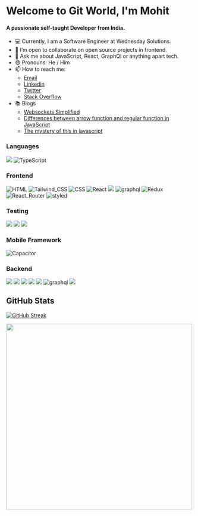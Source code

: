 # Welcome to Git World, I'm Mohit

<h4>A passionate self-taught Developer from India.</h4>

- 💻 Currently, I am a Software Engineer at Wednesday Solutions.
- 👯 I’m open to collaborate on open source projects in frontend.
- 💬 Ask me about JavaScript, React, GraphQl or anything apart tech.
- 😄 Pronouns: He / Him
- 📫 How to reach me:
  - [Email](mohitkush375@gmail.com)
  - [Linkedin](https://www.linkedin.com/in/mohit-kushwaha/)
  - [Twitter](https://twitter.com/Mohit_codes)
  - [Stack Overflow](https://stackoverflow.com/users/13734412/mohit-kushwaha)
- :books: Blogs
  - [Websockets Simplified](https://mohit-codes.hashnode.dev/websockets-simplified)
  - [Differences between arrow function and regular function in JavaScript](https://mohit-codes.hashnode.dev/differences-between-arrow-function-and-regular-function-in-javascript)
  - [The mystery of this in javascript](https://mohit-codes.hashnode.dev/the-mystery-of-this-in-javascript)

### Languages

<div>
<img src="https://img.shields.io/badge/JavaScript-F7DF1E?style=for-the-badge&logo=javascript&logoColor=black"/>
<img src="https://img.shields.io/badge/typescript%20-%23007ACC.svg?&style=for-the-badge&logo=typescript&logoColor=white" alt="TypeScript" />
</div>


### Frontend


<div>
<img src="https://img.shields.io/badge/HTML-E34F26?style=for-the-badge&logo=html5&logoColor=white"alt="HTML"/>
<img src="https://img.shields.io/badge/Tailwind_CSS-38B2AC?style=for-the-badge&logo=tailwind-css&logoColor=white"alt="Tailwind_CSS"/>
<img src="https://img.shields.io/badge/CSS-1572B6?&style=for-the-badge&logo=css3&logoColor=white"alt="CSS"/>
<img src="https://img.shields.io/badge/React-20232A?style=for-the-badge&logo=react&logoColor=61DAFB"alt="React"/>
<img src="https://img.shields.io/badge/Astro-9333EA?style=for-the-badge&logo=astro&logoColor=white"/>
<img src="https://img.shields.io/badge/GraphQl-E10098?style=for-the-badge&logo=graphql&logoColor=white"alt="graphql"/>
<img src="https://img.shields.io/badge/Redux-593D88?style=for-the-badge&logo=redux&logoColor=white" alt="Redux"/>
<img src="https://img.shields.io/badge/React_Router-CA4245?style=for-the-badge&logo=react-router&logoColor=white"alt="React_Router"/>
<img src="https://img.shields.io/badge/styled--components-DB7093?style=for-the-badge&logo=styled-components&logoColor=white" alt="styled"/>
</div>

### Testing

<div>
<img src="https://img.shields.io/badge/Jest-C21325?style=for-the-badge&logo=jest&logoColor=white"/>
<img src="https://img.shields.io/badge/Playwright-2EAD33.svg?&style=for-the-badge&logo=playwright&logoColor=white" />
<img src="https://img.shields.io/badge/Testing_Library-E33332?style=for-the-badge&logo=testing-library&logoColor=white"/>
</div>


### Mobile Framework

<div>
<img src="https://img.shields.io/badge/Capacitor-119EFF?style=for-the-badge&logo=Capacitor&logoColor=white" alt="Capacitor"/>  
<div>

### Backend

<div>
  <img src="https://img.shields.io/badge/MongoDB-%23000000.svg?&style=for-the-badge&logo=mongodb&logoColor=white"/>
  <img src="https://img.shields.io/badge/Express.js-404D59?style=for-the-badge"/>
  <img src="https://img.shields.io/badge/Node.js-43853D?style=for-the-badge&logo=node.js&logoColor=white"/>
<img src="https://img.shields.io/badge/MYSQL-316192?style=for-the-badge&logo=mysql&logoColor=white"/> 
<img src="https://img.shields.io/badge/PostgreSQL-316192?style=for-the-badge&logo=postgresql&logoColor=white"/>
<img src="https://img.shields.io/badge/GraphQl-E10098?style=for-the-badge&logo=graphql&logoColor=white"alt="graphql"/>
<img src="https://img.shields.io/badge/Sequelize-52B0E7?style=for-the-badge&logo=Sequelize&logoColor=white"/>

<!-- <img src="https://img.shields.io/badge/Material--UI-0081CB?style=for-the-badge&logo=material-ui&logoColor=white"/> -->

<!-- <img src="https://img.shields.io/badge/Netlify-00C7B7?style=for-the-badge&logo=netlify&logoColor=white"/> -->
<!-- <img src="https://img.shields.io/badge/Heroku-430098?style=for-the-badge&logo=heroku&logoColor=white"/> -->
</div>


## GitHub Stats

[![GitHub Streak](https://github-readme-streak-stats.herokuapp.com/?user=mohit-codes)](https://github.com/mohit-codes/github-readme-streak-stats)

<div>
  <img src="https://github-readme-stats.vercel.app/api?username=mohit-codes&count_private=true&include_all_commits=true&title_color=fb8c00" width="500px"/>
</div>

<!--
- 🌱 I’m currently learning ...
- 👯 I’m looking to collaborate on ...
- 🤔 I’m looking for help with ...
- 😄 Pronouns: ...
- ⚡ Fun fact: ...
-->
